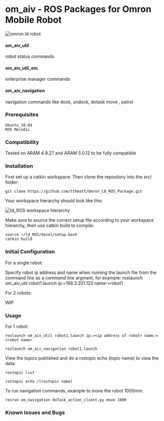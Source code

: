 # om_aiv - ROS Packages for Omron Mobile Robot

![omron ld robot](https://d2t1xqejof9utc.cloudfront.net/screenshots/pics/440c4d03c225fbe74adf238d73ed8f00/large.png "omron ld robot")

#### om_aiv_util
robot status commands 

#### om_aiv_util_em
enterprise manager commands 

#### om_aiv_navigation
navigation commands like dock, undock, dotask move , patrol



### Prerequisites
```
Ubuntu 18.04
ROS Melodic 
```
### Compatibility

Tested on ARAM 4.9.27 and ARAM 5.0.12 to be fully compatible

### Installation

First set up a catkin workspace.
Then clone the repository into the src/ folder:
```
git clone https://github.com/tthmatt/Omron_LD_ROS_Package.git
```
Your workspace hierarchy should look like this:

![ld_ROS workspace hierarchy](https://user-images.githubusercontent.com/8951670/69391247-2c77b500-0d0d-11ea-86ba-6e29d512abf4.png)

Make sure to source the correct setup file according to your workspace hierarchy, then use catkin build to compile:
```
source ~/ld_ROS/devel/setup.bash
catkin build
```
### Initial Configuration
For a single robot:

Specify robot ip address and name when running the launch file from the command line as a command line argment, for example:
roslaunch om_aiv_util robot1.launch ip:=168.3.201.123 name:=robot1

For 2 robots:

WIP

### Usage
For 1 robot:
```
roslaunch om_aiv_util robot1.launch ip:=<ip address of robot> name:=<robot name>

roslaunch om_aiv_navigation robot1.launch
```

View the topics published and do a rostopic echo (topic name) to view the data:
```
rostopic list

rostopic echo /(rostopic name)
```

To run navigation commands, example to move the robot 1000mm:
```
rosrun om_navigation doTask_action_client.py move 1000
```
### Known Issues and Bugs
